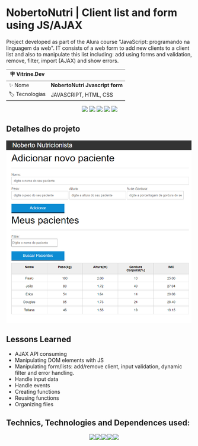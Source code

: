 # NobertoNutri | Client list and form using JS/AJAX

Project developed as part of the Alura course "JavaScript: programando na linguagem da web". IT consists of a web form to add new clients to a client list and also to manipulate this list including: add using forms and validation, remove, filter, import (AJAX) and show errors.

| :placard: Vitrine.Dev |     |
| -------------  | --- |
| :sparkles: Nome        | **NobertoNutri Jvascript form**
| :label: Tecnologias | JAVASCRIPT, HTML, CSS

<p align="center">
<img src='https://img.shields.io/github/last-commit/NobertoFerreiraFilho/Noberto-nutri-form-ajax?style=plastic'>
<img src='https://img.shields.io/static/v1?label=Status&message=Done&color=brightgreen'>
<img src='https://img.shields.io/github/stars/NobertoFerreiraFilho/Noberto-nutri-form-ajax'>
<img src='https://img.shields.io/github/forks/NobertoFerreiraFilho/Noberto-nutri-form-ajax'>
<img src='https://img.shields.io/github/issues/NobertoFerreiraFilho/Noberto-nutri-form-ajax'>
</p>

<!-- ![gif of the project]() -->

## Detalhes do projeto

<!-- Inserir imagem com a #vitrinedev ao final do link -->

<img src='https://github.com/NobertoFerreiraFilho/Noberto-nutri-form-ajax/blob/main/img/form.png#vitrinedev' width=500/>

## Lessons Learned

<ul>
  <li>AJAX API consuming</li>
  <li>Manipulating DOM elements with JS</li>
  <li>Manipulating form/lists: add/remove client, input validation, dynamic filter and error handling.</li>
  <li>Handle input data</li>
  <li>Handle events</li>
  <li>Creating functions</li>
  <li>Reusing functions</li>
  <li>Organizing files</li>
</ul>
 
## Technics, Technologies and Dependences used:

<ul style='display:flex; flex-wrap: wrap; justify-content:center;'>
<il>
<img src='https://img.shields.io/badge/Javascript-black?logo=Javascript'/>
</il>
<il>
<img src='https://img.shields.io/badge/CSS3-black?logo=CSS3'/>
</il>
<il>
<img src='https://img.shields.io/badge/HTML5-black?logo=HTML5'/>
</il>
<il>
<img src='https://img.shields.io/badge/Git-black?logo=git'/>
</il>
<il>
<img src='https://img.shields.io/badge/VSCode-black?logo=visual-studio-code'/>
</il>
</ul>
